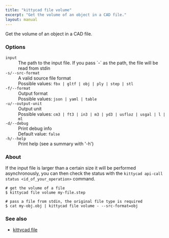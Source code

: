 ```yaml
---
title: "kittycad file volume"
excerpt: "Get the volume of an object in a CAD file."
layout: manual
---
```


Get the volume of an object in a CAD file.

### Options

<dl class="flags">
   <dt><code>input</code></dt>
   <dd>The path to the input file. If you pass `-` as the path, the file will be read from stdin</dd>

   <dt><code>-s/--src-format</code></dt>
   <dd>A valid source file format<br/>Possible values: <code>fbx | gltf | obj | ply | step | stl</code></dd>

   <dt><code>-f/--format</code></dt>
   <dd>Output format<br/>Possible values: <code>json | yaml | table</code></dd>

   <dt><code>-u/--output-unit</code></dt>
   <dd>Output unit<br/>Possible values: <code>cm3 | ft3 | in3 | m3 | yd3 | usfloz | usgal | l | ml</code></dd>

   <dt><code>-d/--debug</code></dt>
   <dd>Print debug info<br/>Default value: <code>false</code></dd>

   <dt><code>-h/--help</code></dt>
   <dd>Print help (see a summary with '-h')</dd>
</dl>


### About

If the input file is larger than a certain size it will be
performed asynchronously, you can then check the status with the
`kittycad api-call status <id_of_your_operation>` command.

```
# get the volume of a file
$ kittycad file volume my-file.step

# pass a file from stdin, the original file type is required
$ cat my-obj.obj | kittycad file volume - --src-format=obj
```

### See also

* [kittycad file](./kittycad_file)